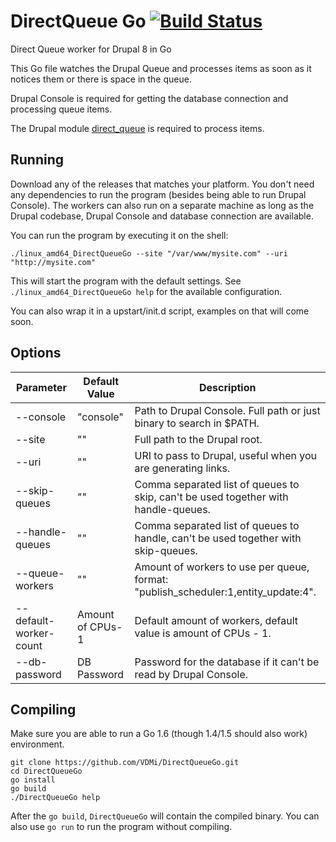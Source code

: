# DirectQueue Go [![Build Status](https://travis-ci.org/VDMi/DirectQueueGo.svg?branch=master)](https://travis-ci.org/VDMi/DirectQueueGo)
Direct Queue worker for Drupal 8 in Go

This Go file watches the Drupal Queue and processes items as soon as it notices them or there is space in the queue.

Drupal Console is required for getting the database connection and processing queue items.

The Drupal module [direct_queue](https://www.drupal.org/project/direct_queue) is required to process items.

## Running
Download any of the releases that matches your platform. You don't need any dependencies to run the program (besides being able to run Drupal Console). The workers can also run on a separate machine as long as the Drupal codebase, Drupal Console and database connection are available.

You can run the program by executing it on the shell:
```
./linux_amd64_DirectQueueGo --site "/var/www/mysite.com" --uri "http://mysite.com"
```
This will start the program with the default settings. See ```./linux_amd64_DirectQueueGo help``` for the available configuration.

You can also wrap it in a upstart/init.d script, examples on that will come soon.

## Options
| Parameter              | Default Value    | Description  |
| ---------------------- | --------------   | ------------ |
| --console              | "console"        | Path to Drupal Console. Full path or just binary to search in $PATH. |
| --site                 | ""               | Full path to the Drupal root. |
| --uri                  | ""               | URI to pass to Drupal, useful when you are generating links. |
| --skip-queues          | ""               | Comma separated list of queues to skip, can't be used together with handle-queues. |
| --handle-queues        | ""               | Comma separated list of queues to handle, can't be used together with skip-queues. |
| --queue-workers        | ""               | Amount of workers to use per queue, format: "publish_scheduler:1,entity_update:4". |
| --default-worker-count | Amount of CPUs-1 | Default amount of workers, default value is amount of CPUs - 1. |
| --db-password          | DB Password      | Password for the database if it can't be read by Drupal Console. |

## Compiling
Make sure you are able to run a Go 1.6 (though 1.4/1.5 should also work) environment.
```
git clone https://github.com/VDMi/DirectQueueGo.git
cd DirectQueueGo
go install
go build
./DirectQueueGo help
```

After the ```go build```, ```DirectQueueGo``` will contain the compiled binary.
You can also use ```go run``` to run the program without compiling.



